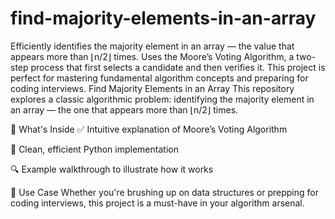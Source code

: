 # find-majority-elements-in-an-array
Efficiently identifies the majority element in an array — the value that appears more than ⌊n/2⌋ times. Uses the Moore’s Voting Algorithm, a two-step process that first selects a candidate and then verifies it. This project is perfect for mastering fundamental algorithm concepts and preparing for coding interviews.
Find Majority Elements in an Array
This repository explores a classic algorithmic problem: identifying the majority element in an array — the one that appears more than ⌊n/2⌋ times.

📌 What's Inside
✅ Intuitive explanation of Moore’s Voting Algorithm

🧠 Clean, efficient Python implementation

🔍 Example walkthrough to illustrate how it works

🚀 Use Case
Whether you're brushing up on data structures or prepping for coding interviews, this project is a must-have in your algorithm arsenal.

